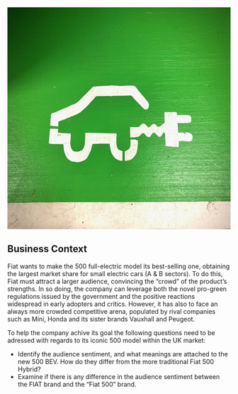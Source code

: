 <img src="electric_Car.jpg" width="900" height="500">

## Business Context

Fiat wants to make the 500 full-electric model its best-selling one, obtaining the largest market share for small electric cars (A & B sectors).
To do this, Fiat must attract a larger audience, convincing the “crowd” of the product’s strengths. 
In so doing, the company can leverage both the novel pro-green regulations issued by the government and the positive reactions widespread in early adopters and critics. 
However, it has also to face an always more crowded competitive arena, populated by rival companies such as Mini, Honda and its sister brands Vauxhall and Peugeot.

To help the company achive its goal the following questions need to be adressed with regards to its iconic 500 model within the UK market:
- Identify the audience sentiment, and what meanings are attached to the new 500 BEV. How do they differ from the more traditional Fiat 500 Hybrid?
- Examine if there is any difference in the audience sentiment between the FIAT brand and the “Fiat 500” brand.

